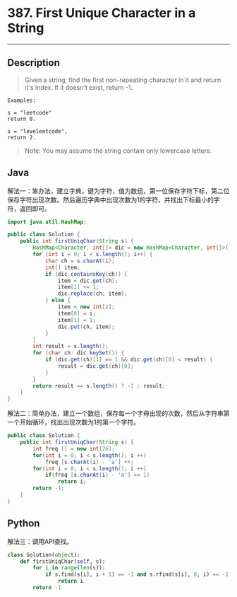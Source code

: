 # 387. First Unique Character in a String
          

---

## Description

> Given a string, find the first non-repeating character in it and return it's index. If it doesn't exist, return -1.

```
Examples:

s = "leetcode"
return 0.

s = "loveleetcode",
return 2.

```

> Note: You may assume the string contain only lowercase letters.


## Java

解法一：笨办法，建立字典，键为字符，值为数组，第一位保存字符下标，第二位保存字符出现次数。然后遍历字典中出现次数为1的字符，并找出下标最小的字符，返回即可。

```java
import java.util.HashMap;

public class Solution {
	public int firstUniqChar(String s) {
		HashMap<Character, int[]> dic = new HashMap<Character, int[]>();
		for (int i = 0; i < s.length(); i++) {
			char ch = s.charAt(i);
			int[] item;
			if (dic.containsKey(ch)) {
				item = dic.get(ch);
				item[1] += 1;
				dic.replace(ch, item);
			} else {
				item = new int[2];
				item[0] = i;
				item[1] = 1;
				dic.put(ch, item);
			}
		}
		int result = s.length();
		for (char ch: dic.keySet()) {
			if (dic.get(ch)[1] == 1 && dic.get(ch)[0] < result) {
				result = dic.get(ch)[0];
			}
		}
        return result == s.length() ? -1 : result;
    }
}
```

解法二：简单办法，建立一个数组，保存每一个字母出现的次数，然后从字符串第一个开始循环，找出出现次数为1的第一个字符。

```java
public class Solution {
    public int firstUniqChar(String s) {
        int freq [] = new int[26];
        for(int i = 0; i < s.length(); i ++)
            freq [s.charAt(i) - 'a'] ++;
        for(int i = 0; i < s.length(); i ++)
            if(freq [s.charAt(i) - 'a'] == 1)
                return i;
        return -1;
    }
}
```

## Python

解法三：调用API查找。

```python
class Solution(object):
    def firstUniqChar(self, s):
        for i in range(len(s)):
            if s.find(s[i], i + 1) == -1 and s.rfind(s[i], 0, i) == -1:
                return i
        return -1
```
